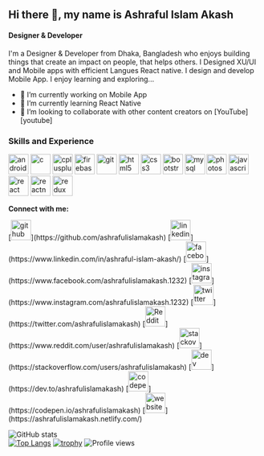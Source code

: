 ## Hi there 👋, my name is Ashraful Islam Akash
#### Designer & Developer
I'm a Designer & Developer from Dhaka, Bangladesh who enjoys building things that create an impact on people, that helps others.
I Designed XU/UI and Mobile apps with efficient  Langues React native. I design and develop Mobile  App. I enjoy learning and exploring...

- 🔭 I’m currently working on Mobile App
- 🌱 I’m currently learning React Native
- 👯 I’m looking to collaborate with other content creators on [YouTube][youtube]

### Skills and Experience
<p align="left">
<img src="https://devicons.github.io/devicon/devicon.git/icons/android/android-original-wordmark.svg" alt="android" width="40" height="40"/>
<img src="https://devicons.github.io/devicon/devicon.git/icons/c/c-original.svg" alt="c" width="40" height="40"/>
<img src="https://devicons.github.io/devicon/devicon.git/icons/cplusplus/cplusplus-original.svg" alt="cplusplus" width="40" height="40"/>
<img src="https://www.vectorlogo.zone/logos/firebase/firebase-icon.svg" alt="firebase" width="40" height="40"/>
<img src="https://www.vectorlogo.zone/logos/git-scm/git-scm-icon.svg" alt="git" width="40" height="40"/>
<img src="https://devicons.github.io/devicon/devicon.git/icons/html5/html5-original-wordmark.svg" alt="html5" width="40" height="40"/>
<img src="https://devicons.github.io/devicon/devicon.git/icons/css3/css3-original-wordmark.svg" alt="css3" width="40" height="40"/>
<img src="https://devicons.github.io/devicon/devicon.git/icons/bootstrap/bootstrap-plain.svg" alt="bootstrap" width="40" height="40"/>
<img src="https://devicons.github.io/devicon/devicon.git/icons/mysql/mysql-original-wordmark.svg" alt="mysql" width="40" height="40"/>
<img src="https://devicons.github.io/devicon/devicon.git/icons/photoshop/photoshop-plain.svg" alt="photoshop" width="40" height="40"/>
<img src="https://devicons.github.io/devicon/devicon.git/icons/javascript/javascript-original.svg" alt="javascript" width="40" height="40"/>
<img src="https://devicons.github.io/devicon/devicon.git/icons/react/react-original-wordmark.svg" alt="react" width="40" height="40"/>
<img src="https://reactnative.dev/img/header_logo.svg" alt="reactnative" width="40" height="40"/>
<img src="https://devicons.github.io/devicon/devicon.git/icons/redux/redux-original.svg" alt="redux" width="40" height="40"/>
<br />

**Connect with me:**
<p align="left">
  [<img src='https://cdn.jsdelivr.net/npm/simple-icons@3.0.1/icons/github.svg' alt='github' height='40'>](https://github.com/ashrafulislamakash)
  [<img src='https://cdn.jsdelivr.net/npm/simple-icons@3.0.1/icons/linkedin.svg' alt='linkedin' height='40'>](https://www.linkedin.com/in/ashraful-islam-akash/)
  [<img src='https://cdn.jsdelivr.net/npm/simple-icons@3.0.1/icons/facebook.svg' alt='facebook' height='40'>](https://www.facebook.com/ashrafulislamakash.1232)
  [<img src='https://cdn.jsdelivr.net/npm/simple-icons@3.0.1/icons/instagram.svg' alt='instagram' height='40'>](https://www.instagram.com/ashrafulislamakash.1232)
  [<img src='https://cdn.jsdelivr.net/npm/simple-icons@3.0.1/icons/twitter.svg' alt='twitter' height='40'>](https://twitter.com/ashrafulislamakash)
  [<img src='https://cdn.jsdelivr.net/npm/simple-icons@3.0.1/icons/reddit.svg' alt='Reddit' height='40'>](https://www.reddit.com/user/ashrafulislamakash)
  [<img src='https://cdn.jsdelivr.net/npm/simple-icons@3.0.1/icons/stackoverflow.svg' alt='stackoverflow' height='40'>](https://stackoverflow.com/users/ashrafulislamakash)
  [<img src='https://cdn.jsdelivr.net/npm/simple-icons@3.0.1/icons/dev-dot-to.svg' alt='dev' height='40'>](https://dev.to/ashrafulislamakash)
  [<img src='https://cdn.jsdelivr.net/npm/simple-icons@3.0.1/icons/codepen.svg' alt='codepen' height='40'>](https://codepen.io/ashrafulislamakash)
  [<img src='https://cdn.jsdelivr.net/npm/simple-icons@3.0.1/icons/icloud.svg' alt='website' height='40'>](https://ashrafulislamakash.netlify.com/)  

![GitHub stats](https://github-readme-stats.vercel.app/api?username=ashrafulislamakash&show_icons=true)  
[![Top Langs](https://github-readme-stats.vercel.app/api/top-langs/?username=ashrafulislamakash)](https://github.com/anuraghazra/github-readme-stats)
[![trophy](https://github-profile-trophy.vercel.app/?username=ashrafulislamakash)](https://github.com/ryo-ma/github-profile-trophy)
![Profile views](https://gpvc.arturio.dev/ashrafulislamakash)  
